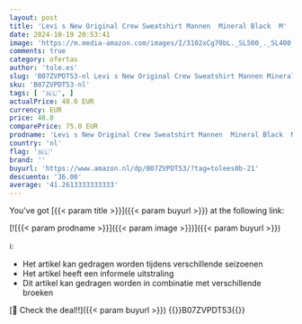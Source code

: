 ```yaml
---
layout: post
title: 'Levi s New Original Crew Sweatshirt Mannen  Mineral Black  M'
date: 2024-10-19 20:53:41
image: 'https://m.media-amazon.com/images/I/3102xCg70bL._SL500_._SL400_.jpg'
comments: true
category: ofertas
author: 'tole.es'
slug: 'B07ZVPDT53-nl Levi s New Original Crew Sweatshirt Mannen Mineral Black M'
sku: 'B07ZVPDT53-nl'
tags: [ '🇳🇱', ]
actualPrice: 48.0 EUR
currency: EUR
price: 48.0
comparePrice: 75.0 EUR
prodname: 'Levi s New Original Crew Sweatshirt Mannen  Mineral Black  M'
country: 'nl'
flag: '🇳🇱'
brand: ''
buyurl: 'https://www.amazon.nl/dp/B07ZVPDT53/?tag=tolees0b-21'
descuento: '36.00'
average: '41.2613333333333'
---
```


You've got [{{< param title >}}]({{< param buyurl >}}) at the following link:

[![{{< param prodname >}}]({{< param image >}})]({{< param buyurl >}})

ℹ️:

- Het artikel kan gedragen worden tijdens verschillende seizoenen
- Het artikel heeft een informele uitstraling
- Dit artikel kan gedragen worden in combinatie met verschillende broeken

[🛒 Check the deal!!]({{< param buyurl >}})
{{<world>}}B07ZVPDT53{{</world>}}
